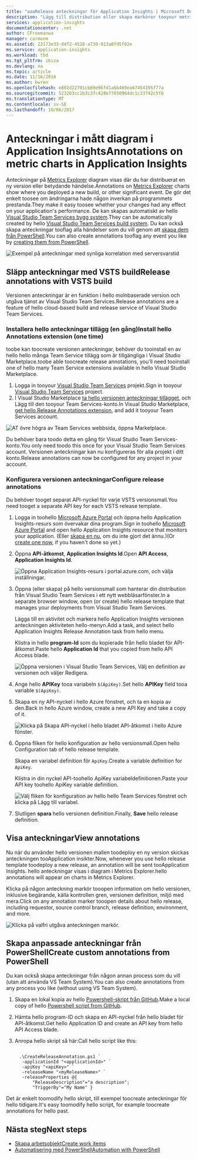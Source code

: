 ```yaml
---
title: "aaaRelease anteckningar för Application Insights | Microsoft Docs"
description: "Lägg till distribution eller skapa markörer tooyour metrics explorer-diagram i Application Insights."
services: application-insights
documentationcenter: .net
author: CFreemanwa
manager: carmonm
ms.assetid: 23173e33-d4f2-4528-a730-913a8fd5f02e
ms.service: application-insights
ms.workload: tbd
ms.tgt_pltfrm: ibiza
ms.devlang: na
ms.topic: article
ms.date: 11/16/2016
ms.author: bwren
ms.openlocfilehash: e802d22701cb69e96fd1a6b469ea67454195f77a
ms.sourcegitcommit: 523283cc1b3c37c428e77850964dc1c33742c5f0
ms.translationtype: MT
ms.contentlocale: sv-SE
ms.lasthandoff: 10/06/2017
---
```

# <a name="annotations-on-metric-charts-in-application-insights"></a><span data-ttu-id="508d0-103">Anteckningar i mått diagram i Application Insights</span><span class="sxs-lookup"><span data-stu-id="508d0-103">Annotations on metric charts in Application Insights</span></span>
<span data-ttu-id="508d0-104">Anteckningar på [Metrics Explorer](app-insights-metrics-explorer.md) diagram visas där du har distribuerat en ny version eller betydande händelse.</span><span class="sxs-lookup"><span data-stu-id="508d0-104">Annotations on [Metrics Explorer](app-insights-metrics-explorer.md) charts show where you deployed a new build, or other significant event.</span></span> <span data-ttu-id="508d0-105">De gör det enkelt toosee om ändringarna hade någon inverkan på programmets prestanda.</span><span class="sxs-lookup"><span data-stu-id="508d0-105">They make it easy toosee whether your changes had any effect on your application's performance.</span></span> <span data-ttu-id="508d0-106">De kan skapas automatiskt av hello [Visual Studio Team Services bygg system](https://www.visualstudio.com/en-us/get-started/build/build-your-app-vs).</span><span class="sxs-lookup"><span data-stu-id="508d0-106">They can be automatically created by hello [Visual Studio Team Services build system](https://www.visualstudio.com/en-us/get-started/build/build-your-app-vs).</span></span> <span data-ttu-id="508d0-107">Du kan också skapa anteckningar tooflag alla händelser som du vill genom att [skapa dem från PowerShell](#create-annotations-from-powershell).</span><span class="sxs-lookup"><span data-stu-id="508d0-107">You can also create annotations tooflag any event you like by [creating them from PowerShell](#create-annotations-from-powershell).</span></span>

![Exempel på anteckningar med synliga korrelation med serversvarstid](./media/app-insights-annotations/00.png)



## <a name="release-annotations-with-vsts-build"></a><span data-ttu-id="508d0-109">Släpp anteckningar med VSTS build</span><span class="sxs-lookup"><span data-stu-id="508d0-109">Release annotations with VSTS build</span></span>

<span data-ttu-id="508d0-110">Versionen anteckningar är en funktion i hello molnbaserade version och utgåva tjänst av Visual Studio Team Services.</span><span class="sxs-lookup"><span data-stu-id="508d0-110">Release annotations are a feature of hello cloud-based build and release service of Visual Studio Team Services.</span></span> 

### <a name="install-hello-annotations-extension-one-time"></a><span data-ttu-id="508d0-111">Installera hello anteckningar tillägg (en gång)</span><span class="sxs-lookup"><span data-stu-id="508d0-111">Install hello Annotations extension (one time)</span></span>
<span data-ttu-id="508d0-112">toobe kan toocreate versionen anteckningar, behöver du tooinstall en av hello hello många Team Service tillägg som är tillgängliga i Visual Studio Marketplace.</span><span class="sxs-lookup"><span data-stu-id="508d0-112">toobe able toocreate release annotations, you'll need tooinstall one of hello many Team Service extensions available in hello Visual Studio Marketplace.</span></span>

1. <span data-ttu-id="508d0-113">Logga in tooyour [Visual Studio Team Services](https://www.visualstudio.com/en-us/get-started/setup/sign-up-for-visual-studio-online) projekt.</span><span class="sxs-lookup"><span data-stu-id="508d0-113">Sign in tooyour [Visual Studio Team Services](https://www.visualstudio.com/en-us/get-started/setup/sign-up-for-visual-studio-online) project.</span></span>
2. <span data-ttu-id="508d0-114">I Visual Studio Marketplace [ta hello versionen anteckningar tillägget](https://marketplace.visualstudio.com/items/ms-appinsights.appinsightsreleaseannotations), och Lägg till den tooyour Team Services-konto.</span><span class="sxs-lookup"><span data-stu-id="508d0-114">In Visual Studio Marketplace, [get hello Release Annotations extension](https://marketplace.visualstudio.com/items/ms-appinsights.appinsightsreleaseannotations), and add it tooyour Team Services account.</span></span>

![AT övre högra av Team Services webbsida, öppna Marketplace.](./media/app-insights-annotations/10.png)

<span data-ttu-id="508d0-117">Du behöver bara toodo detta en gång för Visual Studio Team Services-konto.</span><span class="sxs-lookup"><span data-stu-id="508d0-117">You only need toodo this once for your Visual Studio Team Services account.</span></span> <span data-ttu-id="508d0-118">Versionen anteckningar kan nu konfigureras för alla projekt i ditt konto.</span><span class="sxs-lookup"><span data-stu-id="508d0-118">Release annotations can now be configured for any project in your account.</span></span> 

### <a name="configure-release-annotations"></a><span data-ttu-id="508d0-119">Konfigurera versionen anteckningar</span><span class="sxs-lookup"><span data-stu-id="508d0-119">Configure release annotations</span></span>

<span data-ttu-id="508d0-120">Du behöver tooget separat API-nyckel för varje VSTS versionsmall.</span><span class="sxs-lookup"><span data-stu-id="508d0-120">You need tooget a separate API key for each VSTS release template.</span></span>

1. <span data-ttu-id="508d0-121">Logga in toohello [Microsoft Azure Portal](https://portal.azure.com) och öppna hello Application Insights-resurs som övervakar dina program.</span><span class="sxs-lookup"><span data-stu-id="508d0-121">Sign in toohello [Microsoft Azure Portal](https://portal.azure.com) and open hello Application Insights resource that monitors your application.</span></span> <span data-ttu-id="508d0-122">(Eller [skapa en nu](app-insights-overview.md), om du inte gjort det ännu.)</span><span class="sxs-lookup"><span data-stu-id="508d0-122">(Or [create one now](app-insights-overview.md), if you haven't done so yet.)</span></span>
2. <span data-ttu-id="508d0-123">Öppna **API-åtkomst**, **Application Insights Id**.</span><span class="sxs-lookup"><span data-stu-id="508d0-123">Open **API Access**,  **Application Insights Id**.</span></span>
   
    ![Öppna Application Insights-resurs i portal.azure.com, och välja inställningar.](./media/app-insights-annotations/20.png)

4. <span data-ttu-id="508d0-127">Öppna (eller skapa) på hello versionsmall som hanterar din distribution från Visual Studio Team Services i ett nytt webbläsarfönster.</span><span class="sxs-lookup"><span data-stu-id="508d0-127">In a separate browser window, open (or create) hello release template that manages your deployments from Visual Studio Team Services.</span></span> 
   
    <span data-ttu-id="508d0-128">Lägga till en aktivitet och markera hello Application Insights versionen anteckningen aktiviteten hello-menyn.</span><span class="sxs-lookup"><span data-stu-id="508d0-128">Add a task, and select hello Application Insights Release Annotation task from hello menu.</span></span>
   
    <span data-ttu-id="508d0-129">Klistra in hello **program-Id** som du kopierade från hello bladet för API-åtkomst.</span><span class="sxs-lookup"><span data-stu-id="508d0-129">Paste hello **Application Id** that you copied from hello API Access blade.</span></span>
   
    ![Öppna versionen i Visual Studio Team Services, Välj en definition av versionen och väljer Redigera.](./media/app-insights-annotations/30.png)
4. <span data-ttu-id="508d0-133">Ange hello **APIKey** tooa variabeln `$(ApiKey)`.</span><span class="sxs-lookup"><span data-stu-id="508d0-133">Set hello **APIKey** field tooa variable `$(ApiKey)`.</span></span>

5. <span data-ttu-id="508d0-134">Skapa en ny API-nyckel i hello Azure fönstret, och ta en kopia av den.</span><span class="sxs-lookup"><span data-stu-id="508d0-134">Back in hello Azure window, create a new API Key and take a copy of it.</span></span>
   
    ![Klicka på Skapa API-nyckel i hello bladet API-åtkomst i hello Azure fönster.](./media/app-insights-annotations/40.png)

6. <span data-ttu-id="508d0-138">Öppna fliken för hello konfiguration av hello versionsmall.</span><span class="sxs-lookup"><span data-stu-id="508d0-138">Open hello Configuration tab of hello release template.</span></span>
   
    <span data-ttu-id="508d0-139">Skapa en variabel definition för `ApiKey`.</span><span class="sxs-lookup"><span data-stu-id="508d0-139">Create a variable definition for `ApiKey`.</span></span>
   
    <span data-ttu-id="508d0-140">Klistra in din nyckel API-toohello ApiKey variabeldefinitionen.</span><span class="sxs-lookup"><span data-stu-id="508d0-140">Paste your API key toohello ApiKey variable definition.</span></span>
   
    ![Välj fliken för konfiguration av hello hello Team Services fönstret och klicka på Lägg till variabel.](./media/app-insights-annotations/50.png)
7. <span data-ttu-id="508d0-143">Slutligen **spara** hello versionen definition.</span><span class="sxs-lookup"><span data-stu-id="508d0-143">Finally, **Save** hello release definition.</span></span>


## <a name="view-annotations"></a><span data-ttu-id="508d0-144">Visa anteckningar</span><span class="sxs-lookup"><span data-stu-id="508d0-144">View annotations</span></span>
<span data-ttu-id="508d0-145">Nu när du använder hello versionen mallen toodeploy en ny version skickas anteckningen tooApplication insikter.</span><span class="sxs-lookup"><span data-stu-id="508d0-145">Now, whenever you use hello release template toodeploy a new release, an annotation will be sent tooApplication Insights.</span></span> <span data-ttu-id="508d0-146">hello anteckningar visas i diagram i Metrics Explorer.</span><span class="sxs-lookup"><span data-stu-id="508d0-146">hello annotations will appear on charts in Metrics Explorer.</span></span>

<span data-ttu-id="508d0-147">Klicka på någon anteckning markör tooopen information om hello versionen, inklusive begärande, källa kontrollen gren, versionen definition, miljö med mera.</span><span class="sxs-lookup"><span data-stu-id="508d0-147">Click on any annotation marker tooopen details about hello release, including requestor, source control branch, release definition, environment, and more.</span></span>

![Klicka på valfri utgåva anteckningen markör.](./media/app-insights-annotations/60.png)

## <a name="create-custom-annotations-from-powershell"></a><span data-ttu-id="508d0-149">Skapa anpassade anteckningar från PowerShell</span><span class="sxs-lookup"><span data-stu-id="508d0-149">Create custom annotations from PowerShell</span></span>
<span data-ttu-id="508d0-150">Du kan också skapa anteckningar från någon annan process som du vill (utan att använda VS Team System).</span><span class="sxs-lookup"><span data-stu-id="508d0-150">You can also create annotations from any process you like (without using VS Team System).</span></span> 


1. <span data-ttu-id="508d0-151">Skapa en lokal kopia av hello [Powershell-skript från GitHub](https://github.com/Microsoft/ApplicationInsights-Home/blob/master/API/CreateReleaseAnnotation.ps1).</span><span class="sxs-lookup"><span data-stu-id="508d0-151">Make a local copy of hello [Powershell script from GitHub](https://github.com/Microsoft/ApplicationInsights-Home/blob/master/API/CreateReleaseAnnotation.ps1).</span></span>

2. <span data-ttu-id="508d0-152">Hämta hello program-ID och skapa en API-nyckel från hello bladet för API-åtkomst.</span><span class="sxs-lookup"><span data-stu-id="508d0-152">Get hello Application ID and create an API key from hello API Access blade.</span></span>

3. <span data-ttu-id="508d0-153">Anropa hello skript så här:</span><span class="sxs-lookup"><span data-stu-id="508d0-153">Call hello script like this:</span></span>

```PS

     .\CreateReleaseAnnotation.ps1 `
      -applicationId "<applicationId>" `
      -apiKey "<apiKey>" `
      -releaseName "<myReleaseName>" `
      -releaseProperties @{
          "ReleaseDescription"="a description";
          "TriggerBy"="My Name" }
```

<span data-ttu-id="508d0-154">Det är enkelt toomodify hello skript, till exempel toocreate anteckningar för hello tidigare.</span><span class="sxs-lookup"><span data-stu-id="508d0-154">It's easy toomodify hello script, for example toocreate annotations for hello past.</span></span>

## <a name="next-steps"></a><span data-ttu-id="508d0-155">Nästa steg</span><span class="sxs-lookup"><span data-stu-id="508d0-155">Next steps</span></span>

* [<span data-ttu-id="508d0-156">Skapa arbetsobjekt</span><span class="sxs-lookup"><span data-stu-id="508d0-156">Create work items</span></span>](app-insights-diagnostic-search.md#create-work-item)
* [<span data-ttu-id="508d0-157">Automatisering med PowerShell</span><span class="sxs-lookup"><span data-stu-id="508d0-157">Automation with PowerShell</span></span>](app-insights-powershell.md)
